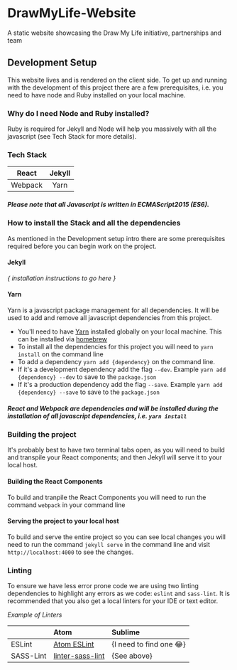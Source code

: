 # DrawMyLife-Website
A static website showcasing the Draw My Life initiative, partnerships and team

## Development Setup
This website lives and is rendered on the client side. To get up and running with the development of this project there are a few prerequisites, i.e. you need to have node and Ruby installed on your local machine.

### Why do I need Node and Ruby installed?
Ruby is required for Jekyll and Node will help you massively with all the javascript (see Tech Stack for more details).

### Tech Stack
| React         | Jekyll        |   
| :-----------: |:-------------:|
| Webpack       | Yarn          |

##### Please note that all Javascript is written in ECMAScript2015 (ES6).

### How to install the Stack and all the dependencies
As mentioned in the Development setup intro there are some prerequisites required before you can begin work on the project.

#### Jekyll
_{ installation instructions to go here }_

#### Yarn
Yarn is a javascript package management for all dependencies. It will be used to add and remove all javascript dependencies from this project.

- You'll need to have [Yarn](https://yarnpkg.com/en/docs/install) installed globally on your local machine. This can be installed via [homebrew](http://brew.sh/)
- To install all the dependencies for this project you will need to `yarn install` on the command line
- To add a dependency `yarn add {dependency}` on the command line.
- If it's a development dependency add the flag `--dev`. Example `yarn add {dependency} --dev` to save to the `package.json`
- If it's a production dependency add the flag `--save`. Example `yarn add {dependency} --save` to save to the `package.json`

##### React and Webpack are dependencies and will be installed during the installation of all javascript dependencies, i.e. `yarn install`

### Building the project
It's probably best to have two terminal tabs open, as you will need to build and transpile your React components; and then Jekyll will serve it to your local host.

#### Building the React Components
To build and tranpile the React Components you will need to run the command `webpack` in your command line

#### Serving the project to your local host
To build and serve the entire project so you can see local changes you will need to run the command `jekyll serve` in the command line and visit `http://localhost:4000` to see the changes. 

### Linting
To ensure we have less error prone code we are using two linting dependencies to highlight any errors as we code: `eslint` and `sass-lint`. It is recommended that you also get a local linters for your IDE or text editor.

*Example of Linters*

|            | Atom                                                          |  Sublime                |
| :--------- |:--------------------------------------------------------------| :---------------------- |
| ESLint     | [Atom ESLint](https://atom.io/packages/eslint)                | {I need to find one 😂} |
| SASS-Lint  | [linter-sass-lint](https://atom.io/packages/linter-sass-lint) | {See above}             |
